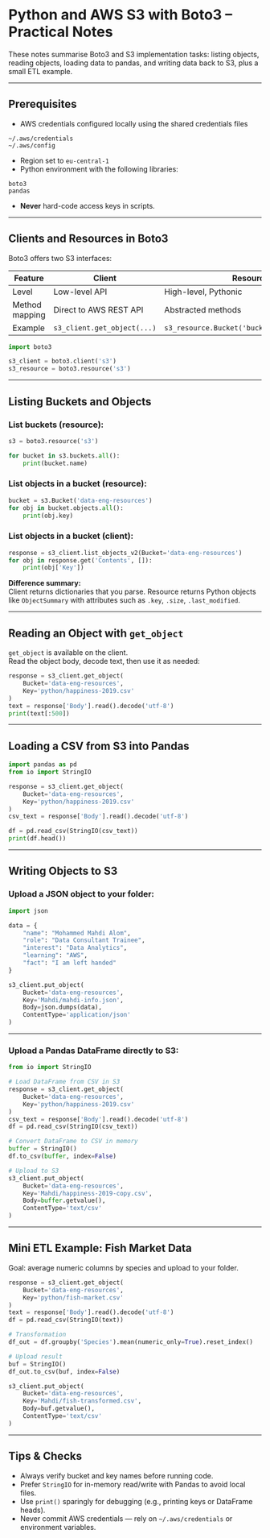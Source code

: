 # Python and AWS S3 with Boto3 – Practical Notes

These notes summarise Boto3 and S3 implementation tasks: listing objects, reading objects, loading data to pandas, and writing data back to S3, plus a small ETL example.

---

## Prerequisites

- AWS credentials configured locally using the shared credentials files

```
~/.aws/credentials
~/.aws/config
```

- Region set to `eu-central-1`
- Python environment with the following libraries:

```
boto3
pandas
```

- **Never** hard-code access keys in scripts.

---

## Clients and Resources in Boto3

Boto3 offers two S3 interfaces:

| Feature        | Client                      | Resource                                     |
| -------------- | --------------------------- | -------------------------------------------- |
| Level          | Low-level API               | High-level, Pythonic                         |
| Method mapping | Direct to AWS REST API      | Abstracted methods                           |
| Example        | `s3_client.get_object(...)` | `s3_resource.Bucket('bucket').objects.all()` |

```python
import boto3

s3_client = boto3.client('s3')
s3_resource = boto3.resource('s3')
```

---

## Listing Buckets and Objects

### List buckets (resource):

```python
s3 = boto3.resource('s3')

for bucket in s3.buckets.all():
    print(bucket.name)
```

### List objects in a bucket (resource):

```python
bucket = s3.Bucket('data-eng-resources')
for obj in bucket.objects.all():
    print(obj.key)
```

### List objects in a bucket (client):

```python
response = s3_client.list_objects_v2(Bucket='data-eng-resources')
for obj in response.get('Contents', []):
    print(obj['Key'])
```

**Difference summary:**  
Client returns dictionaries that you parse. Resource returns Python objects like `ObjectSummary` with attributes such as `.key`, `.size`, `.last_modified`.

---

## Reading an Object with `get_object`

`get_object` is available on the client.  
Read the object body, decode text, then use it as needed:

```python
response = s3_client.get_object(
    Bucket='data-eng-resources',
    Key='python/happiness-2019.csv'
)
text = response['Body'].read().decode('utf-8')
print(text[:500])
```

---

## Loading a CSV from S3 into Pandas

```python
import pandas as pd
from io import StringIO

response = s3_client.get_object(
    Bucket='data-eng-resources',
    Key='python/happiness-2019.csv'
)
csv_text = response['Body'].read().decode('utf-8')

df = pd.read_csv(StringIO(csv_text))
print(df.head())
```

---

## Writing Objects to S3

### Upload a JSON object to your folder:

```python
import json

data = {
    "name": "Mohammed Mahdi Alom",
    "role": "Data Consultant Trainee",
    "interest": "Data Analytics",
    "learning": "AWS",
    "fact": "I am left handed"
}

s3_client.put_object(
    Bucket='data-eng-resources',
    Key='Mahdi/mahdi-info.json',
    Body=json.dumps(data),
    ContentType='application/json'
)
```

---

### Upload a Pandas DataFrame directly to S3:

```python
from io import StringIO

# Load DataFrame from CSV in S3
response = s3_client.get_object(
    Bucket='data-eng-resources',
    Key='python/happiness-2019.csv'
)
csv_text = response['Body'].read().decode('utf-8')
df = pd.read_csv(StringIO(csv_text))

# Convert DataFrame to CSV in memory
buffer = StringIO()
df.to_csv(buffer, index=False)

# Upload to S3
s3_client.put_object(
    Bucket='data-eng-resources',
    Key='Mahdi/happiness-2019-copy.csv',
    Body=buffer.getvalue(),
    ContentType='text/csv'
)
```

---

## Mini ETL Example: Fish Market Data

Goal: average numeric columns by species and upload to your folder.

```python
response = s3_client.get_object(
    Bucket='data-eng-resources',
    Key='python/fish-market.csv'
)
text = response['Body'].read().decode('utf-8')
df = pd.read_csv(StringIO(text))

# Transformation
df_out = df.groupby('Species').mean(numeric_only=True).reset_index()

# Upload result
buf = StringIO()
df_out.to_csv(buf, index=False)

s3_client.put_object(
    Bucket='data-eng-resources',
    Key='Mahdi/fish-transformed.csv',
    Body=buf.getvalue(),
    ContentType='text/csv'
)
```

---

## Tips & Checks

- Always verify bucket and key names before running code.
- Prefer `StringIO` for in-memory read/write with Pandas to avoid local files.
- Use `print()` sparingly for debugging (e.g., printing keys or DataFrame heads).
- Never commit AWS credentials — rely on `~/.aws/credentials` or environment variables.
